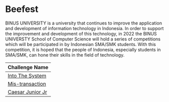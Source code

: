 Beefest
=====
BINUS UNIVERSITY is a university that continues to improve the application and development of information technology in Indonesia. In order to support the improvement and development of this technology, in 2022 the BINUS UNIVERSTY School of Computer Science will hold a series of competitions which will be participated in by Indonesian SMA/SMK students. With this competition, it is hoped that the people of Indonesia, especially students in SMA/SMK, can hone their skills in the field of technology.

| Challenge Name |
| --- |
| [Into The System](/Beefest2022/Into%20The%20System/) |
| [Mis-transaction](/Beefest2022/Mis-transaction/) |
| [Caesar Junior Jr](/Beefest2022/Caesar%20Junior%20Jr/) |
